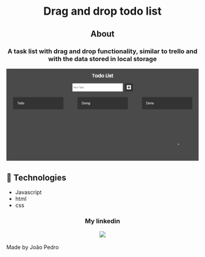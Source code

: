 <h1 align='center'>Drag and drop todo list</h1>

<h2 align='center'>About</h2>

<h3 align='center'>A task list with drag and drop functionality, similar to trello and with the data stored in local storage
</h3>

<img src='img/gif-project.gif'>

## 🚀 Technologies

<ul>
    <li>Javascript</li>
    <li>html</li>
    <li>css</li>
</ul>

<div align='center'>
  <h3>My linkedin</h3>
  <a href="https://www.linkedin.com/in/joao-pedro-mello/" target='_blank'><img src='https://img.shields.io/badge/LinkedIn-0077B5?style=for-the-badge&logo=linkedin&logoColor=white'/></a>
</div>

Made by João Pedro
